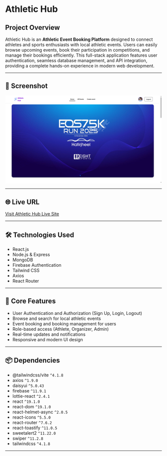 # Athletic Hub

## Project Overview
Athletic Hub is an **Athletic Event Booking Platform** designed to connect athletes and sports enthusiasts with local athletic events. Users can easily browse upcoming events, book their participation in competitions, and manage their bookings efficiently. This full-stack application features user authentication, seamless database management, and API integration, providing a complete hands-on experience in modern web development.

---

## 📸 Screenshot  
![Athletic Hub Screenshot](./src/assets/Screenshot%202025-08-10%20180954.png) 

---

## 🌐 Live URL  
[Visit Athletic Hub Live Site](https://a11-athletic-hub-platform.web.app/)

---

## 🛠 Technologies Used
- React.js  
- Node.js & Express  
- MongoDB  
- Firebase Authentication  
- Tailwind CSS  
- Axios  
- React Router  

---

## 🚀 Core Features
- User Authentication and Authorization (Sign Up, Login, Logout)  
- Browse and search for local athletic events  
- Event booking and booking management for users  
- Role-based access (Athlete, Organizer, Admin)  
- Real-time updates and notifications  
- Responsive and modern UI design  

---

## 📦 Dependencies

- @tailwindcss/vite `^4.1.8`  
- axios `^1.9.0`  
- daisyui `^5.0.43`  
- firebase `^11.9.1`  
- lottie-react `^2.4.1`  
- react `^19.1.0`  
- react-dom `^19.1.0`  
- react-helmet-async `^2.0.5`  
- react-icons `^5.5.0`  
- react-router `^7.6.2`  
- react-toastify `^11.0.5`  
- sweetalert2 `^11.22.0`  
- swiper `^11.2.8`  
- tailwindcss `^4.1.8`   

---
